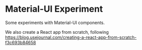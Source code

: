 # Material-UI Experiment

Some experiments with Material-UI components.

We also create a React app from scratch, following
https://blog.usejournal.com/creating-a-react-app-from-scratch-f3c693b84658

